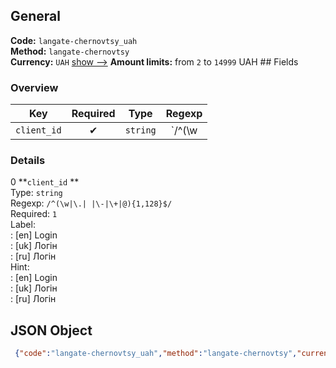 ## General 
**Code:** `langate-chernovtsy_uah`  
**Method:** `langate-chernovtsy`  
**Currency:** `UAH` [show -->]() 
**Amount limits:** from `2`  to `14999`  UAH ## Fields 
### Overview 
|Key|Required|Type|Regexp| 
|:---:|:---:|:---:|:---:| 
|`client_id` |✔ |`string` |`/^(\w|\.| |\-|\+|@){1,128}$/` | 
 
### Details 
0 **`client_id` **  
Type: `string`  
Regexp: `/^(\w|\.| |\-|\+|@){1,128}$/`  
Required: `1`  
Label:  
: [en] Login  
: [uk] Логiн  
: [ru] Логiн  
Hint:  
: [en] Login  
: [uk] Логiн  
: [ru] Логiн  
## JSON Object 
```json
 {"code":"langate-chernovtsy_uah","method":"langate-chernovtsy","currency":"UAH","fields":[{"key":"client_id","type":"string","label":{"en":"Login","uk":"\u041b\u043e\u0433i\u043d","ru":"\u041b\u043e\u0433i\u043d"},"regexp":"\/^(\\w|\\.| |\\-|\\+|@){1,128}$\/","required":true,"position":1,"hint":{"en":"Login","uk":"\u041b\u043e\u0433i\u043d","ru":"\u041b\u043e\u0433i\u043d"},"example":"stepan"}],"amount_min":2,"amount_max":14999}```  
